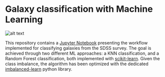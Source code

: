 
# Galaxy classification with Machine Learning
![alt text](https://www.sdss.org/wp-content/uploads/2014/05/segue.jpg)

This repository contains a <a href='https://github.com/lvallini/Galaxy_classification_withML/blob/main/sdss_class_bpt_colors.ipynb'>Jupyter Notebook</a> presenting the workflow implemented for classifying galaxies from the SDSS survey.
The goal is achieved through two different ML approaches: a KNN classification, and a Random Forest classification, both implemented with <a href='https://scikit-learn.org/stable/index.html'>scikit-learn</a>. 
Given the class imbalance, the algorithm has been optimized with the dedicated <a href='https://imbalanced-learn.org/stable/'>imbalanced-learn</a> python library.



